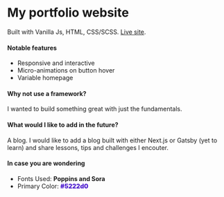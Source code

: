 # My portfolio website

Built with Vanilla Js, HTML, CSS/SCSS. [Live site](https://ammielyawson.com).

#### Notable features

- Responsive and interactive
- Micro-animations on button hover
- Variable homepage

#### Why not use a framework?

I wanted to build something great with just the fundamentals.

#### What would I like to add in the future?

A blog. I would like to add a blog built with either Next.js or Gatsby (yet to learn) and share lessons, tips and challenges I encouter.

#### In case you are wondering

- Fonts Used: **Poppins and Sora**
- Primary Color: <span style="color: #5222d0; font-weight: 900">#5222d0</span>
